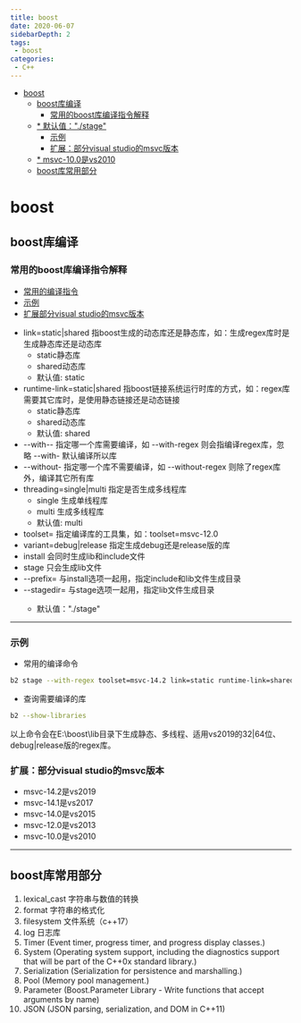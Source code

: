```yaml
---
title: boost
date: 2020-06-07
sidebarDepth: 2
tags:
 - boost
categories:
 - C++
---
```

- [boost](#boost)
  - [boost库编译](#boost库编译)
    - [常用的boost库编译指令解释](#常用的boost库编译指令解释)
  - [* 默认值："./stage"](#-默认值stage)
    - [示例](#示例)
    - [扩展：部分visual studio的msvc版本](#扩展部分visual-studio的msvc版本)
  - [* msvc-10.0是vs2010](#-msvc-100是vs2010)
  - [boost库常用部分](#boost库常用部分)
# boost
## boost库编译
### 常用的boost库编译指令解释
- [常用的编译指令](#常用的编译指令)
- [示例](#示例)
- [扩展部分visual studio的msvc版本](#扩展:部分visual&nbsp;studio的msvc版本)
* link=static|shared 指boost生成的动态库还是静态库，如：生成regex库时是生成静态库还是动态库
  * static静态库
  * shared动态库
  * 默认值: static
* runtime-link=static|shared 指boost链接系统运行时库的方式，如：regex库需要其它库时，是使用静态链接还是动态链接
  * static静态库
  * shared动态库
  * 默认值: shared
* --with--<library> 指定哪一个库需要编译，如 --with-regex 则会指编译regex库，忽略 --with- 默认编译所以库
* --without-<library> 指定哪一个库不需要编译，如 --without-regex 则除了regex库外，编译其它所有库
* threading=single|multi 指定是否生成多线程库
  * single 生成单线程库
  * multi 生成多线程库
  * 默认值: multi
* toolset=<toolset>         指定编译库的工具集，如：toolset=msvc-12.0
* variant=debug|release   指定生成debug还是release版的库
* install 会同时生成lib和include文件
* stage 只会生成lib文件
* --prefix=<INSTALLDIR> 与install选项一起用，指定include和lib文件生成目录
* --stagedir=<STAGEDIR> 与stage选项一起用，指定lib文件生成目录
  * 默认值："./stage"
------------------------
### 示例
* 常用的编译命令
```sh
b2 stage --with-regex toolset=msvc-14.2 link=static runtime-link=shared --stagedir="E:\boost\lib"
```
* 查询需要编译的库
```sh
b2 --show-libraries
```
以上命令会在E:\boost\lib目录下生成静态、多线程、适用vs2019的32|64位、debug|release版的regex库。
### 扩展：部分visual studio的msvc版本
* msvc-14.2是vs2019 
* msvc-14.1是vs2017
* msvc-14.0是vs2015
* msvc-12.0是vs2013
* msvc-10.0是vs2010
-----------------------
## boost库常用部分

1. lexical_cast 字符串与数值的转换
2. format 字符串的格式化
3. filesystem 文件系统（c++17）
4. log 日志库
5. Timer (Event timer, progress timer, and progress display classes.)
6. System (Operating system support, including the diagnostics support that will be part of the C++0x standard library.)
7. Serialization (Serialization for persistence and marshalling.)
8. Pool (Memory pool management.)
9. Parameter (Boost.Parameter Library - Write functions that accept arguments by name)
10. JSON (JSON parsing, serialization, and DOM in C++11)